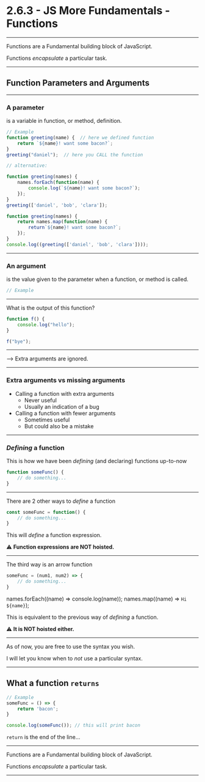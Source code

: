 # 2.6.3 - JS More Fundamentals - Functions

---

Functions are a Fundamental building block of JavaScript.

Functions _encapsulate_ a particular task.

---

## Function Parameters and Arguments

---

### A parameter

is a variable in function, or method, definition.

```js
// Example
function greeting(name) {  // here we defined function
    return `${name}! want some bacon?`;
}
greeting("daniel");  // here you CALL the function

// alternative: 

function greeting(names) {
    names.forEach(function(name) {
        console.log(`${name}! want some bacon?`);
    });
}
greeting(['daniel', 'bob', 'clara']); 

function greeting(names) {
    return names.map(function(name) {
        return`${name}! want some bacon?`;
    });
}
console.log((greeting(['daniel', 'bob', 'clara'])));
```

---

### An argument

is the value given to the parameter when a function, or method is called.

```js
// Example

```

---

What is the output of this function?

```js
function f() {
    console.log("hello");
}

f("bye");
```
<!-- (the output is hello) -->
---

--> Extra arguments are ignored.

---

### Extra arguments vs missing arguments

- Calling a function with extra arguments
    - Never useful
    - Usually an indication of a bug
- Calling a function with fewer arguments
    - Sometimes useful
    - But could also be a mistake

---

### _Defining_ a function

This is how we have been _defining_ (and declaring) functions up-to-now

```js
function someFunc() {
    // do something...
}
```

--- 

There are 2 other ways to _define_ a function

```js
const someFunc = function() {
    // do something...
}
```

This will _define_ a function expression.

⚠️ **Function expressions are NOT hoisted.**

---

The third way is an arrow function

```js
someFunc = (num1, num2) => {
    // do something...
}
```
names.forEach((name) => console.log(name));
names.map((name) => `Hi ${name}`);

This is equivalent to the previous way of _defining_ a function. 

⚠️ **It is NOT hoisted either.**

---

As of now, you are free to use the syntax you wish.

I will let you know when to _not_ use a particular syntax.

---

## What a function `returns`

```js
// Example
someFunc = () => {
    return 'bacon';
}

console.log(someFunc()); // this will print bacon
```

`return` is the end of the line...

---

Functions are a Fundamental building block of JavaScript.

Functions _encapsulate_ a particular task.

---